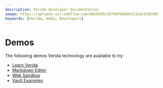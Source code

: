 ```yaml
---
description: Verida Developer Documentation
image: https://uploads-ssl.webflow.com/60e8365cd5794f8db04151ed/6107868980521e0acf27b2d9_favicon.svg
keywords: [Verida, Web3, Developers]
---
```

# Demos

The following demos Verida technology are available to try:

- [Learn Verida](tutorial/introduction.mdx)
- [Markdown Editor](https://markdown-editor.demos.testnet.verida.io/)
- [Web Sandbox](https://web-sandbox.demos.testnet.verida.io/)
- [Vault Examples](https://vault-examples.demos.verida.io/)
